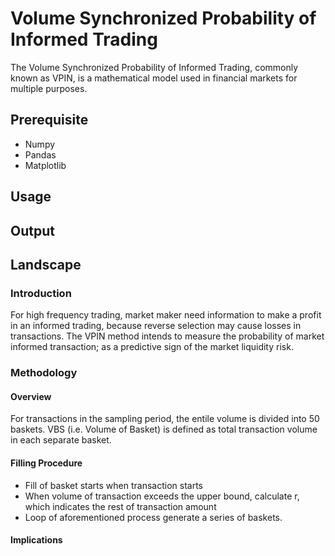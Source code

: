 # Volume Synchronized Probability of Informed Trading
The Volume Synchronized Probability of Informed Trading, commonly known as VPIN, is a mathematical model used in financial markets for multiple purposes.

## Prerequisite
* Numpy
* Pandas
* Matplotlib

## Usage


## Output


## Landscape
### Introduction
For high frequency trading, market maker need information to make a profit in an informed trading, because reverse selection may cause losses in transactions. The VPIN method intends to measure the probability of market informed transaction; as a predictive sign of the market liquidity risk.

### Methodology
#### Overview
For transactions in the sampling period, the entile volume is divided into 50 baskets. VBS (i.e. Volume of Basket) is defined as total transaction volume in each separate basket.
#### Filling Procedure
* Fill of basket starts when transaction starts
* When volume of transaction exceeds the upper bound, calculate r, which indicates the rest of transaction amount
* Loop of aforementioned process generate a series of baskets.
#### Implications
